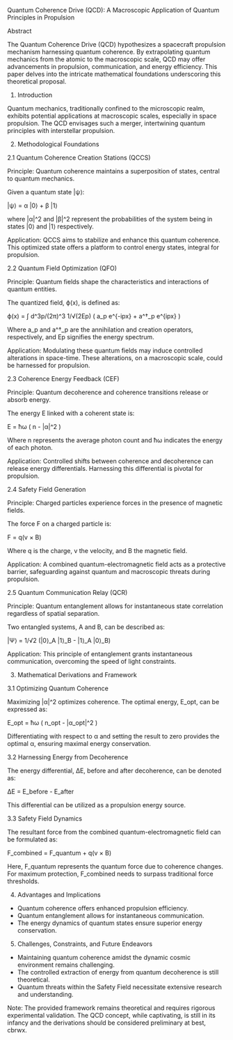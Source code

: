 Quantum Coherence Drive (QCD): A Macroscopic Application of Quantum Principles in Propulsion

Abstract

The Quantum Coherence Drive (QCD) hypothesizes a spacecraft propulsion mechanism harnessing quantum coherence. By extrapolating quantum mechanics from the atomic to the macroscopic scale, QCD may offer advancements in propulsion, communication, and energy efficiency. This paper delves into the intricate mathematical foundations underscoring this theoretical proposal.

1. Introduction

Quantum mechanics, traditionally confined to the microscopic realm, exhibits potential applications at macroscopic scales, especially in space propulsion. The QCD envisages such a merger, intertwining quantum principles with interstellar propulsion.

2. Methodological Foundations

2.1 Quantum Coherence Creation Stations (QCCS)

Principle: Quantum coherence maintains a superposition of states, central to quantum mechanics.

Given a quantum state |ψ⟩:

|ψ⟩ = α |0⟩ + β |1⟩

where |α|^2 and |β|^2 represent the probabilities of the system being in states |0⟩ and |1⟩ respectively.

Application: QCCS aims to stabilize and enhance this quantum coherence. This optimized state offers a platform to control energy states, integral for propulsion.

2.2 Quantum Field Optimization (QFO)

Principle: Quantum fields shape the characteristics and interactions of quantum entities.

The quantized field, ϕ(x), is defined as:

ϕ(x) = ∫ d^3p/(2π)^3 1/√(2Ep) ( a_p e^{-ipx} + a^†_p e^{ipx} )

Where a_p and a^†_p are the annihilation and creation operators, respectively, and Ep signifies the energy spectrum.

Application: Modulating these quantum fields may induce controlled alterations in space-time. These alterations, on a macroscopic scale, could be harnessed for propulsion.

2.3 Coherence Energy Feedback (CEF)

Principle: Quantum decoherence and coherence transitions release or absorb energy.

The energy E linked with a coherent state is:

E = ħω ( n - |α|^2 )

Where n represents the average photon count and ħω indicates the energy of each photon.

Application: Controlled shifts between coherence and decoherence can release energy differentials. Harnessing this differential is pivotal for propulsion.

2.4 Safety Field Generation

Principle: Charged particles experience forces in the presence of magnetic fields.

The force F on a charged particle is:

F = q(v × B)

Where q is the charge, v the velocity, and B the magnetic field.

Application: A combined quantum-electromagnetic field acts as a protective barrier, safeguarding against quantum and macroscopic threats during propulsion.

2.5 Quantum Communication Relay (QCR)

Principle: Quantum entanglement allows for instantaneous state correlation regardless of spatial separation.

Two entangled systems, A and B, can be described as:

|Ψ⟩ = 1/√2 (|0⟩_A |1⟩_B - |1⟩_A |0⟩_B)

Application: This principle of entanglement grants instantaneous communication, overcoming the speed of light constraints.

3. Mathematical Derivations and Framework

3.1 Optimizing Quantum Coherence

Maximizing |α|^2 optimizes coherence. The optimal energy, E_opt, can be expressed as:

E_opt = ħω ( n_opt - |α_opt|^2 )

Differentiating with respect to α and setting the result to zero provides the optimal α, ensuring maximal energy conservation.

3.2 Harnessing Energy from Decoherence

The energy differential, ΔE, before and after decoherence, can be denoted as:

ΔE = E_before - E_after

This differential can be utilized as a propulsion energy source.

3.3 Safety Field Dynamics

The resultant force from the combined quantum-electromagnetic field can be formulated as:

F_combined = F_quantum + q(v × B)

Here, F_quantum represents the quantum force due to coherence changes. For maximum protection, F_combined needs to surpass traditional force thresholds.

4. Advantages and Implications

- Quantum coherence offers enhanced propulsion efficiency.
- Quantum entanglement allows for instantaneous communication.
- The energy dynamics of quantum states ensure superior energy conservation.

5. Challenges, Constraints, and Future Endeavors

- Maintaining quantum coherence amidst the dynamic cosmic environment remains challenging.
- The controlled extraction of energy from quantum decoherence is still theoretical.
- Quantum threats within the Safety Field necessitate extensive research and understanding.

Note: The provided framework remains theoretical and requires rigorous experimental validation. The QCD concept, while captivating, is still in its infancy and the derivations should be considered preliminary at best, 
cbrwx.
